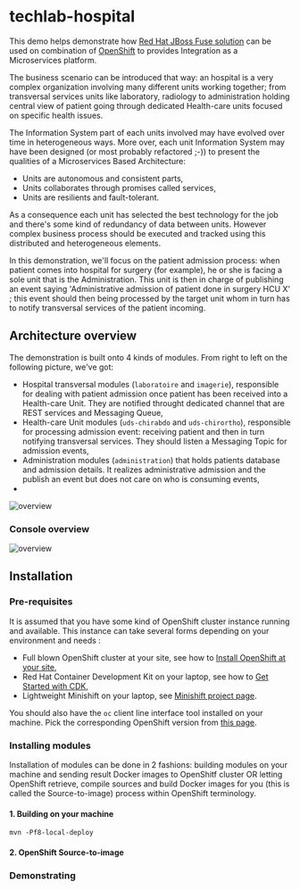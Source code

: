 # techlab-hospital

This demo helps demonstrate how [Red Hat JBoss Fuse solution](https://developers.redhat.com/products/fuse/overview/) can be used on combination of [OpenShift](https://www.openshift.org) to provides Integration as a Microservices platform.

The business scenario can be introduced that way: an hospital is a very complex organization involving many different units working together; from transversal services units like laboratory, radiology to administration holding central view of patient going through dedicated Health-care units focused on specific health issues.

The Information System part of each units involved may have evolved over time in heterogeneous ways. More over, each unit Information System may have been designed (or most probably refactored ;-)) to present the qualities of a Microservices Based Architecture:
* Units are autonomous and consistent parts,
* Units collaborates through promises called services,
* Units are resilients and fault-tolerant.

As a consequence each unit has selected the best technology for the job and there's some kind of redundancy of data between units. However complex business process should be executed and tracked using this distributed and heterogeneous elements.

In this demonstration, we'll focus on the patient admission process: when patient comes into hospital for surgery (for example), he or she is facing a sole unit that is the Administration. This unit is then in charge of publishing an event saying 'Administrative admission of patient done in surgery HCU X' ; this event should then being processed by the target unit whom in turn has to notify transversal services of the patient incoming.

## Architecture overview

The demonstration is built onto 4 kinds of modules. From right to left on the following picture, we've got:
* Hospital transversal modules (`laboratoire` and `imagerie`), responsible for dealing with patient admission once patient has been received into a Health-care Unit. They are notified throught dedicated channel that are REST services and Messaging Queue,
* Health-care Unit modules (`uds-chirabdo` and `uds-chirortho`), responsible for processing admission event: receiving patient and then in turn notifying transversal services. They should listen a Messaging Topic for admission events,
* Administration modules (`administration`) that holds patients database and admission details. It realizes administrative admission and the publish an event but does not care on who is consuming events,
*  

![overview](https://raw.githubusercontent.com/lbroudoux/techlab-hospital/master/architecture.png)  

### Console overview

![overview](https://raw.githubusercontent.com/lbroudoux/techlab-hospital/master/console-screenshot.png)  

## Installation

### Pre-requisites

It is assumed that you have some kind of OpenShift cluster instance running and available. This instance can take several forms depending on your environment and needs :
* Full blown OpenShift cluster at your site, see how to [Install OpenShift at your site](https://docs.openshift.com/container-platform/3.3/install_config/index.html),
* Red Hat Container Development Kit on your laptop, see how to [Get Started with CDK](http://developers.redhat.com/products/cdk/get-started/),
* Lightweight Minishift on your laptop, see [Minishift project page](https://github.com/minishift/minishift).

You should also have the `oc` client line interface tool installed on your machine. Pick the corresponding OpenShift version from [this page](https://github.com/openshift/origin/releases).

### Installing modules

Installation of modules can be done in 2 fashions: building modules on your machine and sending result Docker images to OpenShitf cluster OR letting OpenShift retrieve, compile sources and build Docker images for you (this is called the Source-to-image) process within OpenShift terminology.

#### 1. Building on your machine

    mvn -Pf8-local-deploy

#### 2. OpenShift Source-to-image

### Demonstrating
